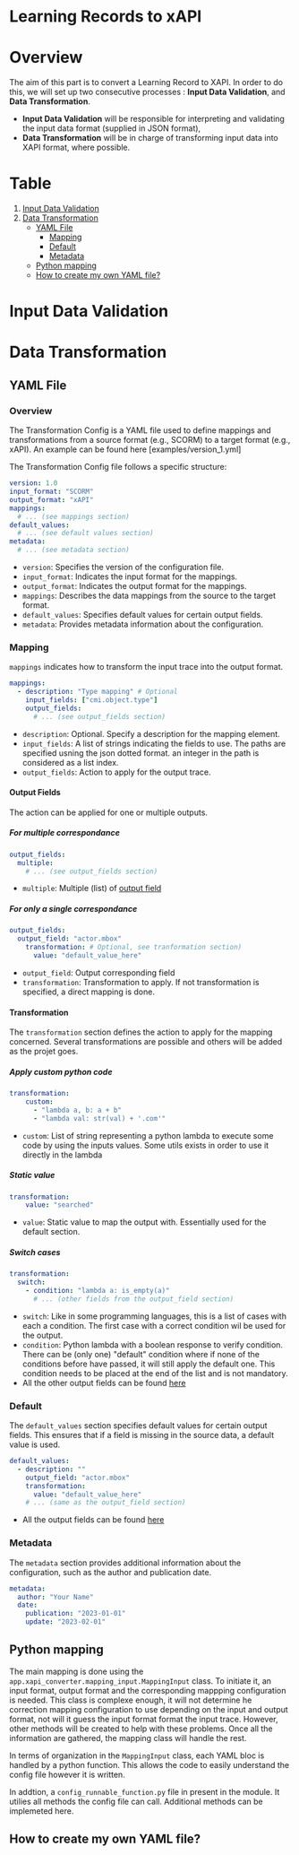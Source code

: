 # Learning Records to xAPI

# Overview
The aim of this part is to convert a Learning Record to XAPI. In order to do this, we will set up two consecutive processes : **Input Data Validation**, and **Data Transformation**.
- **Input Data Validation** will be responsible for interpreting and validating the input data format
(supplied in JSON format),
- **Data Transformation** will be in charge of transforming input data into XAPI format, where possible.

# Table
1. [Input Data Validation](#input-data-validation)
2. [Data Transformation](#data-transformation)
    - [YAML File](#yaml-file)
        - [Mapping](#yaml-mapping)
        - [Default](#yaml-default)
        - [Metadata](#yaml-metadata)
    - [Python mapping](#python-mapping)
    - [How to create my own YAML file?](#create-own-yaml)


# Input Data Validation <a name="input-data-validation"></a>

# Data Transformation <a name="data-transformation"></a>
## YAML File <a name="yaml-file"></a>
### Overview
The Transformation Config is a YAML file used to define mappings and transformations from a source format (e.g., SCORM) to a target format (e.g., xAPI). An example can be found here [examples/version_1.yml]

The Transformation Config file follows a specific structure:

```yaml
version: 1.0
input_format: "SCORM"
output_format: "xAPI"
mappings:
  # ... (see mappings section)
default_values:
  # ... (see default values section)
metadata:
  # ... (see metadata section)
```
- `version`: Specifies the version of the configuration file.
- `input_format`: Indicates the input format for the mappings.
- `output_format`: Indicates the output format for the mappings.
- `mappings`: Describes the data mappings from the source to the target format.
- `default_values`: Specifies default values for certain output fields.
- `metadata`: Provides metadata information about the configuration.

### Mapping <a name="yaml-mapping"></a>
`mappings` indicates how to transform the input trace into the output format. 

```yaml
mappings:
  - description: "Type mapping" # Optional
    input_fields: ["cmi.object.type"]
    output_fields:
      # ... (see output_fields section)
```
- `description`: Optional. Specify a description for the mapping element.
- `input_fields`: A list of strings indicating the fields to use. The paths are specified usning the json dotted format. an integer in the path is considered as a list index.
- `output_fields`: Action to apply for the output trace.

#### Output Fields <a name="output-field"></a>
The action can be applied for one or multiple outputs.
##### For multiple correspondance
```yaml
output_fields:
  multiple: 
    # ... (see output_fields section)
```
- `multiple`: Multiple (list) of [output field](#output-field)

##### For only a single correspondance
```yaml
output_fields:
  output_field: "actor.mbox"
    transformation: # Optional, see tranformation section)
      value: "default_value_here"
```
- `output_field`: Output corresponding field
- `transformation`: Transformation to apply. If not transformation is specified, a direct mapping is done.

#### Transformation
The `transformation` section defines the action to apply for the mapping concerned. Several transformations
are possible and others will be added as the projet goes.
##### Apply custom python code
```yaml
transformation: 
    custom:
      - "lambda a, b: a + b"
      - "lambda val: str(val) + '.com'"
```
- `custom`: List of string representing a python lambda to execute some code by using the inputs values. Some utils exists in order to use it directly in the lambda

##### Static value
```yaml
transformation: 
    value: "searched"
```
- `value`: Static value to map the output with. Essentially used for the default section.

##### Switch cases
```yaml
transformation: 
  switch:
    - condition: "lambda a: is_empty(a)"
      # ... (other fields from the output_field section)
```
- `switch`: Like in some programming languages, this is a list of cases with each a condition. The first case with a correct condition wil be used for the output.
- `condition`: Python lambda with a boolean response to verify condition. There can be (only one) "default" condition where if none of the conditions before have passed, it will still apply the default one. This condition needs to be placed at the end of the list and is not mandatory.
- All the other output fields can be found [here](#output-field)

### Default <a name="yaml-default"></a>
The `default_values` section specifies default values for certain output fields. This ensures that if a field is missing in the source data, a default value is used.

```yaml
default_values:
  - description: ""
    output_field: "actor.mbox"
    transformation:
      value: "default_value_here"
    # ... (same as the output_field section)
```
- All the output fields can be found [here](#output-field)

### Metadata <a name="yaml-metadata"></a>
The `metadata` section provides additional information about the configuration, such as the author and publication date.

```yaml
metadata:
  author: "Your Name"
  date:
    publication: "2023-01-01"
    update: "2023-02-01"
```

## Python mapping <a name="python-mapping"></a>
The main mapping is done using the `app.xapi_converter.mapping_input.MappingInput` class. To initiate it, an input format, output format and the corresponding mappping configuration is needed. This class is complexe enough, it will not determine he correction mapping configuration to use depending on the input and output format, not will it guess the input format format the input trace. However, other methods will be created to help with these problems. Once all the information are gathered, the mapping class will handle the rest.

In terms of organization in the `MappingInput` class, each YAML bloc is handled by a python function. This allows the code to easily understand the config file however it is written.

In addtion, a `config_runnable_function.py` file in present in the module. It utilies all methods the config file can call. Additional methods can be implemeted here.

## How to create my own YAML file? <a name="create-own-yaml"></a>













